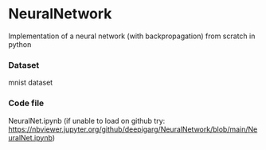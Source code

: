 # NeuralNetwork
Implementation of a neural network (with backpropagation) from scratch in python

### Dataset
mnist dataset

### Code file
NeuralNet.ipynb
(if unable to load on github try: https://nbviewer.jupyter.org/github/deepigarg/NeuralNetwork/blob/main/NeuralNet.ipynb)
